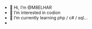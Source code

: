- 👋 Hi, I’m @M8ELHAR
- 👀 I’m interested in codion
- 🌱 I’m currently learning php / c# / sql...
- 
<!---
M8ELHAR/M8ELHAR is a ✨ special ✨ repository because its `README.md` (this file) appears on your GitHub profile.
You can click the Preview link to take a look at your changes.
--->
